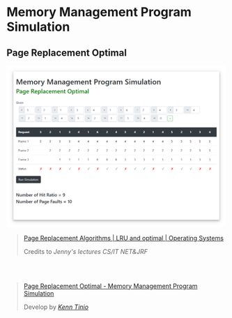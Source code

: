 # Memory Management Program Simulation  
## Page Replacement Optimal  
  
<img src="review/optimal.png">  
  
<blockquote className="blockquote text-right">  
	<p className="mb-0"><a href="https://www.youtube.com/watch?v=DXU7SqsYDvg&t=821s">Page Replacement Algorithms | LRU and optimal | Operating Systems</a></p>   
	<footer className="blockquote-footer">Credits to <cite title="Source Title">Jenny's lectures CS/IT NET&JRF</cite></footer>  
</blockquote>  
 
<br/><br/>  

<blockquote className="blockquote text-right">  
	<p className="mb-0"><a href="https://github.com/kenntinio/page-replacement-optimal">Page Replacement Optimal - Memory Management Program Simulation</a></p>   
	<footer className="blockquote-footer">Develop by <cite title="Source Title"><a href="https://github.com/kenntinio">Kenn Tinio</a></cite></footer>  
</blockquote>  